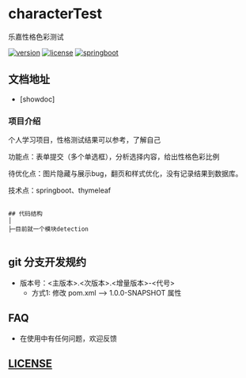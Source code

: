 # characterTest
乐嘉性格色彩测试

[![version](https://img.shields.io/badge/version-1.0.0-blueviolet.svg)](https://git.baozun.com/bz-business-mid-center/pim-center)
[![license](https://img.shields.io/badge/license-MIT-ff69b4.svg)](https://mit-license.org/license.html)
[![springboot](https://img.shields.io/badge/springboot-2.3.0.RELEASE-orange.svg)](https://spring.io/projects/spring-boot)


## 文档地址
- [showdoc]


### 项目介绍

个人学习项目，性格测试结果可以参考，了解自己

功能点：表单提交（多个单选框），分析选择内容，给出性格色彩比例

待优化点：图片隐藏与展示bug，翻页和样式优化，没有记录结果到数据库。
    
技术点：springboot、thymeleaf 
	
```

## 代码结构
│
├─目前就一个模块detection


```


## git 分支开发规约

- 版本号：<主版本>.<次版本>.<增量版本>-<代号>
   -  方式1: 修改 pom.xml --> <revision>1.0.0-SNAPSHOT</revision> 属性
   
   
## FAQ
- 在使用中有任何问题，欢迎反馈


## [LICENSE](LICENSE)
